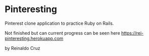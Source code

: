 # Pinteresting

Pinterest clone application to practice Ruby on Rails.

Not finished but can current progress can be seen here https://rei-pinteresting.herokuapp.com


by Reinaldo Cruz

